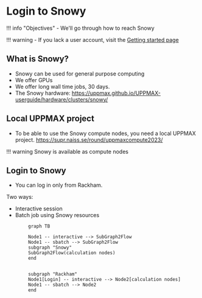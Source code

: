 # Login to Snowy

!!! info "Objectives"
    - We'll go through how to reach Snowy

!!! warning
    - If you lack a user account, visit the [Getting started page](https://www.uppmax.uu.se/support/getting-started/course-projects/)

## What is Snowy?

- Snowy can be used for general purpose computing
- We offer GPUs
- We offer long wall time jobs, 30 days. 
- The Snowy hardware: https://uppmax.github.io/UPPMAX-userguide/hardware/clusters/snowy/


## Local UPPMAX project

- To be able to use the Snowy compute nodes, you need a local UPPMAX project.
https://supr.naiss.se/round/uppmaxcompute2023/

!!! warning
Snowy is available as compute nodes

## Login to Snowy

- You can log in only from Rackham. 

Two ways:

- Interactive session
- Batch job using Snowy resources


```mermaid
        graph TB

        Node1 -- interactive --> SubGraph2Flow
        Node1 -- sbatch --> SubGraph2Flow
        subgraph "Snowy"
        SubGraph2Flow(calculation nodes) 
        end


        subgraph "Rackham"
        Node1[Login] -- interactive --> Node2[calculation nodes]
        Node1 -- sbatch --> Node2
        end
```
